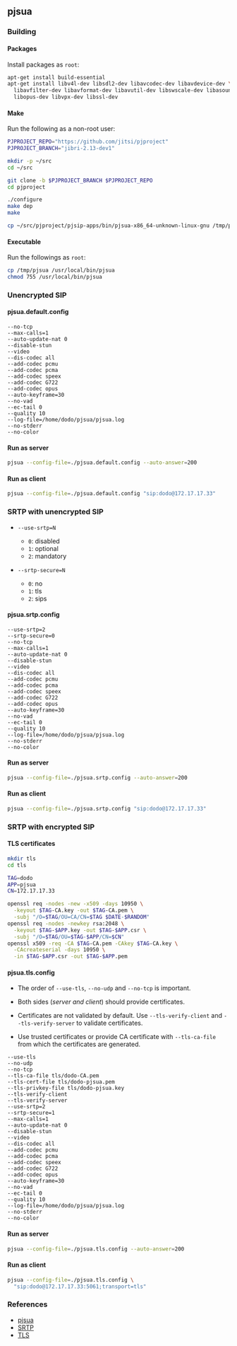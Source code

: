## pjsua

### Building

#### Packages

Install packages as `root`:

```bash
apt-get install build-essential
apt-get install libv4l-dev libsdl2-dev libavcodec-dev libavdevice-dev \
  libavfilter-dev libavformat-dev libavutil-dev libswscale-dev libasound2-dev \
  libopus-dev libvpx-dev libssl-dev
```

#### Make

Run the following as a non-root user:

```bash
PJPROJECT_REPO="https://github.com/jitsi/pjproject"
PJPROJECT_BRANCH="jibri-2.13-dev1"

mkdir -p ~/src
cd ~/src

git clone -b $PJPROJECT_BRANCH $PJPROJECT_REPO
cd pjproject

./configure
make dep
make

cp ~/src/pjproject/pjsip-apps/bin/pjsua-x86_64-unknown-linux-gnu /tmp/pjsua
```

#### Executable

Run the followings as `root`:

```bash
cp /tmp/pjsua /usr/local/bin/pjsua
chmod 755 /usr/local/bin/pjsua
```

### Unencrypted SIP

#### pjsua.default.config

```config
--no-tcp
--max-calls=1
--auto-update-nat 0
--disable-stun
--video
--dis-codec all
--add-codec pcmu
--add-codec pcma
--add-codec speex
--add-codec G722
--add-codec opus
--auto-keyframe=30
--no-vad
--ec-tail 0
--quality 10
--log-file=/home/dodo/pjsua/pjsua.log
--no-stderr
--no-color
```

#### Run as server

```bash
pjsua --config-file=./pjsua.default.config --auto-answer=200
```

#### Run as client

```bash
pjsua --config-file=./pjsua.default.config "sip:dodo@172.17.17.33"
```

### SRTP with unencrypted SIP

- `--use-srtp=N`
  - `0`: disabled
  - `1`: optional
  - `2`: mandatory

- `--srtp-secure=N`
  - `0`: no
  - `1`: tls
  - `2`: sips

#### pjsua.srtp.config

```config
--use-srtp=2
--srtp-secure=0
--no-tcp
--max-calls=1
--auto-update-nat 0
--disable-stun
--video
--dis-codec all
--add-codec pcmu
--add-codec pcma
--add-codec speex
--add-codec G722
--add-codec opus
--auto-keyframe=30
--no-vad
--ec-tail 0
--quality 10
--log-file=/home/dodo/pjsua/pjsua.log
--no-stderr
--no-color
```

#### Run as server

```bash
pjsua --config-file=./pjsua.srtp.config --auto-answer=200
```

#### Run as client

```bash
pjsua --config-file=./pjsua.srtp.config "sip:dodo@172.17.17.33"
```

### SRTP with encrypted SIP

#### TLS certificates

```bash
mkdir tls
cd tls

TAG=dodo
APP=pjsua
CN=172.17.17.33

openssl req -nodes -new -x509 -days 10950 \
  -keyout $TAG-CA.key -out $TAG-CA.pem \
  -subj "/O=$TAG/OU=CA/CN=$TAG $DATE-$RANDOM"
openssl req -nodes -newkey rsa:2048 \
  -keyout $TAG-$APP.key -out $TAG-$APP.csr \
  -subj "/O=$TAG/OU=$TAG-$APP/CN=$CN"
openssl x509 -req -CA $TAG-CA.pem -CAkey $TAG-CA.key \
  -CAcreateserial -days 10950 \
  -in $TAG-$APP.csr -out $TAG-$APP.pem
```

#### pjsua.tls.config

- The order of `--use-tls`, `--no-udp` and `--no-tcp` is important.

- Both sides (_server and client_) should provide certificates.

- Certificates are not validated by default. Use `--tls-verify-client` and
  `--tls-verify-server` to validate certificates.

- Use trusted certificates or provide CA certificate with `--tls-ca-file` from
  which the certificates are generated.

```config
--use-tls
--no-udp
--no-tcp
--tls-ca-file tls/dodo-CA.pem
--tls-cert-file tls/dodo-pjsua.pem
--tls-privkey-file tls/dodo-pjsua.key
--tls-verify-client
--tls-verify-server
--use-srtp=2
--srtp-secure=1
--max-calls=1
--auto-update-nat 0
--disable-stun
--video
--dis-codec all
--add-codec pcmu
--add-codec pcma
--add-codec speex
--add-codec G722
--add-codec opus
--auto-keyframe=30
--no-vad
--ec-tail 0
--quality 10
--log-file=/home/dodo/pjsua/pjsua.log
--no-stderr
--no-color
```

#### Run as server

```bash
pjsua --config-file=./pjsua.tls.config --auto-answer=200
```

#### Run as client

```bash
pjsua --config-file=./pjsua.tls.config \
  "sip:dodo@172.17.17.33:5061;transport=tls"
```

### References

- [pjsua](https://www.pjsip.org/pjsua.htm)
- [SRTP](https://docs.pjsip.org/en/latest/specific-guides/security/srtp.html)
- [TLS](https://docs.pjsip.org/en/latest/specific-guides/security/ssl.html)
